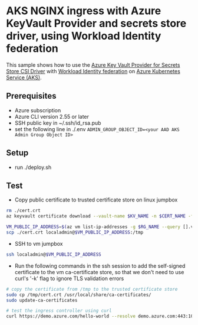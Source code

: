 # AKS NGINX ingress with Azure KeyVault Provider and secrets store driver, using Workload Identity federation

This sample shows how to use the [Azure Key Vault Provider for Secrets Store CSI Driver](https://github.com/Azure/secrets-store-csi-driver-provider-azure) with [Workload Identity federation](https://cloud.google.com/kubernetes-engine/docs/how-to/workload-identity) on [Azure Kubernetes Service (AKS)](https://docs.microsoft.com/azure/aks/).

## Prerequisites

- Azure subscription
- Azure CLI version 2.55 or later
- SSH public key in ~/.ssh/id_rsa.pub
- set the following line in ./.env
`ADMIN_GROUP_OBJECT_ID=<your AAD AKS Admin Group Object ID>`

## Setup

- run ./deploy.sh

## Test

- Copy public certificate to trusted certificate store on linux jumpbox

```bash
rm ./cert.crt
az keyvault certificate download --vault-name $KV_NAME -n $CERT_NAME -f cert.crt -e PEM && /

VM_PUBLIC_IP_ADDRESS=$(az vm list-ip-addresses -g $RG_NAME --query [].virtualMachine.network.publicIpAddresses[0].ipAddress -o tsv)
scp ./cert.crt localadmin@$VM_PUBLIC_IP_ADDRESS:/tmp
```

- SSH to vm jumpbox

```bash
ssh localadmin@$VM_PUBLIC_IP_ADDRESS
```

- Run the following commands in the ssh session to add the self-signed certificate to the vm ca-certificate store, so that we don't need to use curl's '-k' flag to ignore TLS validation errors

```bash
# copy the certificate from /tmp to the trusted certificate store
sudo cp /tmp/cert.crt /usr/local/share/ca-certificates/
sudo update-ca-certificates

# test the ingress controller using curl
curl https://demo.azure.com/hello-world --resolve demo.azure.com:443:10.0.16.4 -v
```
